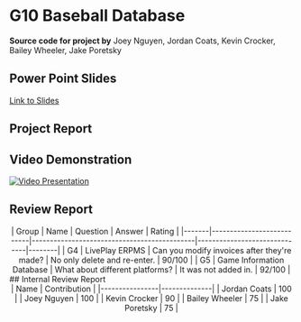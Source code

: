 # G10 Baseball Database
**Source code for project by** Joey Nguyen, Jordan Coats, Kevin Crocker, Bailey Wheeler, Jake Poretsky 

## Power Point Slides
[Link to Slides](https://github.com/josephnguyen545/Database_GUI/blob/master/project_files/Presentation%20Slides.pdf)


## Project Report


## Video Demonstration
[![Video Presentation](http://img.youtube.com/vi/9H_Iil9Ca-Y/0.jpg)](http://www.youtube.com/watch?v=9H_Iil9Ca-Y)

## Review Report

<center>
| Group | Name                      | Question                                    | Answer                       | Rating |
|-------|---------------------------|---------------------------------------------|------------------------------|--------|
| G4    | LivePlay ERPMS            | Can you modify invoices after they're made? | No only delete and re-enter. | 90/100 |
| G5    | Game Information Database | What about different platforms?             | It was not added in.         | 92/100 |
</center>
## Internal Review Report
<center>
| Name           | Contribution |
|----------------|--------------|
| Jordan Coats   | 100          |
| Joey Nguyen    | 100          |
| Kevin Crocker  | 90          |
| Bailey Wheeler | 75          |
| Jake Poretsky  | 75          |
</center>
